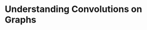 
# Understanding Convolutions on Graphs
<!--stackedit_data:
eyJoaXN0b3J5IjpbNjM0ODQ3NzQ0LDczMDk5ODExNl19
-->